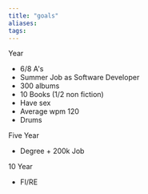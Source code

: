```yaml
---
title: "goals"
aliases: 
tags: 
---
```


Year
- 6/8 A's
- Summer Job as Software Developer
- 300 albums
- 10 Books (1/2 non fiction)
- Have sex
- Average wpm 120
- Drums

Five Year
- Degree + 200k Job

10 Year
- FI/RE
